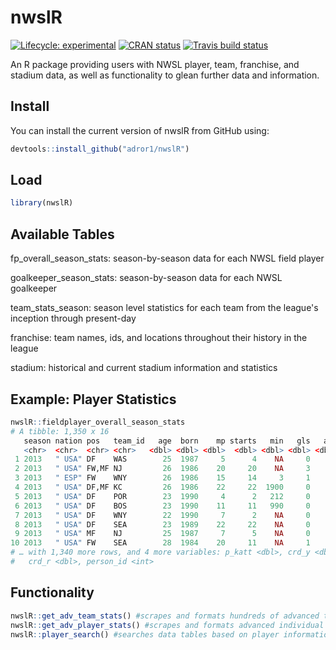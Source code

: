 
<!-- README.md is generated from README.Rmd. Please edit that file -->
nwslR
=====

<!-- badges: start -->
[![Lifecycle: experimental](https://img.shields.io/badge/lifecycle-experimental-orange.svg)](https://www.tidyverse.org/lifecycle/#experimental) [![CRAN status](https://www.r-pkg.org/badges/version/nwslR)](https://CRAN.R-project.org/package=nwslR) [![Travis build status](https://travis-ci.org/adror1/nwslR.svg?branch=master)](https://travis-ci.org/adror1/nwslR) <!-- badges: end -->

An R package providing users with NWSL player, team, franchise, and stadium data, as well as functionality to glean further data and information. 

## Install

You can install the current version of nwslR from GitHub using:

``` r
devtools::install_github("adror1/nwslR")
```

## Load

``` r
library(nwslR)
```

## Available Tables

fp_overall_season_stats: season-by-season data for each NWSL field player

goalkeeper_season_stats: season-by-season data for each NWSL goalkeeper

team_stats_season: season level statistics for each team from the league's inception through present-day

franchise: team names, ids, and locations throughout their history in the league

stadium: historical and current stadium information and statistics


## Example: Player Statistics

``` r
nwslR::fieldplayer_overall_season_stats
# A tibble: 1,350 x 16
   season nation pos   team_id   age  born    mp starts   min   gls   ast    pk
   <chr>  <chr>  <chr> <chr>   <dbl> <dbl> <dbl>  <dbl> <dbl> <dbl> <dbl> <dbl>
 1 2013   " USA" DF    WAS        25  1987     5      4    NA     0     0     0
 2 2013   " USA" FW,MF NJ         26  1986    20     20    NA     3     3     1
 3 2013   " ESP" FW    WNY        26  1986    15     14     3     1    NA     0
 4 2013   " USA" DF,MF KC         26  1986    22     22  1900     0     5     0
 5 2013   " USA" DF    POR        23  1990     4      2   212     0     0     0
 6 2013   " USA" DF    BOS        23  1990    11     11   990     0     1     0
 7 2013   " USA" DF    WNY        22  1990     7      2    NA     0    NA     0
 8 2013   " USA" DF    SEA        23  1989    22     22    NA     0     1     0
 9 2013   " USA" MF    NJ         25  1987     7      5    NA     0     0     0
10 2013   " USA" FW    SEA        28  1984    20     11    NA     1     2     0
# … with 1,340 more rows, and 4 more variables: p_katt <dbl>, crd_y <dbl>,
#   crd_r <dbl>, person_id <int>
```

## Functionality
``` r
nwslR::get_adv_team_stats() #scrapes and formats hundreds of advanced team statistics from the NWSL website
nwslR::get_adv_player_stats() #scrapes and formats advanced individual player stats from the NWSL website
nwslR::player_search() #searches data tables based on player information such as name, nation, or position
```

